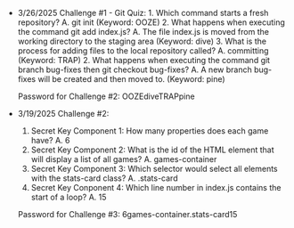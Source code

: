 - 3/26/2025
    Challenge #1 - Git Quiz:
        1. Which command starts a fresh repository?
            A. git init (Keyword: OOZE)
        2. What happens when executing the command git add index.js?
            A. The file index.js is moved from the working directory to the staging area (Keyword: dive)
        3. What is the process for adding files to the local repository called? 
            A. committing (Keyword: TRAP)
        2. What happens when executing the command git branch bug-fixes then git checkout bug-fixes?
            A. A new branch bug-fixes will be created and then moved to. (Keyword: pine) 

    Password for Challenge #2: OOZEdiveTRAPpine

- 3/19/2025
    Challenge #2:
    1. Secret Key Component 1: How many properties does each game have?
        A. 6
    2. Secret Key Component 2: What is the id of the HTML element that will display a list of all games?
        A. games-container
    3. Secret Key Component 3: Which selector would select all elements with the stats-card class?
        A. .stats-card
    4. Secret Key Conponent 4: Which line number in index.js contains the start of a loop?
        A. 15

    Password for Challenge #3: 6games-container.stats-card15
    